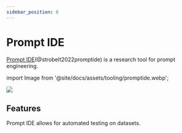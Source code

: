 ```yaml
---
sidebar_position: 6
---
```


# Prompt IDE 

[Prompt IDE](https://prompt.vizhub.ai)(@strobelt2022promptide) is a research tool for prompt engineering.


import Image from '@site/docs/assets/tooling/promptide.webp';

<div style={{textAlign: 'center'}}>
  <img src={Image} style={{width: "750px"}} />
</div>

## Features

Prompt IDE allows for automated testing on datasets.